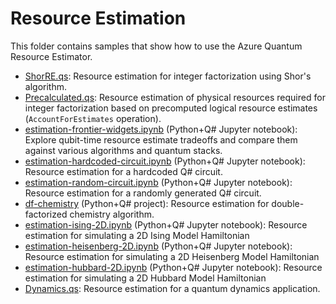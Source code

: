 # Resource Estimation

This folder contains samples that show how to use the Azure Quantum Resource Estimator.

* [ShorRE.qs](./ShorRE.qs): Resource estimation for integer factorization using Shor's algorithm.
* [Precalculated.qs](./Precalculated.qs): Resource estimation of physical resources required for integer factorization based on precomputed logical resource estimates (`AccountForEstimates` operation).
* [estimation-frontier-widgets.ipynb](./estimation-frontier-widgets.ipynb) (Python+Q# Jupyter notebook): Explore qubit-time resource estimate tradeoffs and compare them against various algorithms and quantum stacks.
* [estimation-hardcoded-circuit.ipynb](./estimation-hardcoded-circuit.ipynb) (Python+Q# Jupyter notebook): Resource estimation for a hardcoded Q# circuit.
* [estimation-random-circuit.ipynb](./estimation-random-circuit.ipynb) (Python+Q# Jupyter notebook): Resource estimation for a randomly generated Q# circuit.
* [df-chemistry](./df-chemistry/) (Python+Q# project): Resource estimation for double-factorized chemistry algorithm.
* [estimation-ising-2D.ipynb](./estimation-ising-2D.ipynb) (Python+Q# Jupyter notebook): Resource estimation for simulating a 2D Ising Model Hamiltonian
* [estimation-heisenberg-2D.ipynb](./estimation-heisenberg-2D.ipynb) (Python+Q# Jupyter notebook): Resource estimation for simulating a 2D Heisenberg Model Hamiltonian
* [estimation-hubbard-2D.ipynb](./estimation-hubbard-2D.ipynb) (Python+Q# Jupyter notebook): Resource estimation for simulating a 2D Hubbard Model Hamiltonian
* [Dynamics.qs](./Dynamics.qs): Resource estimation for a quantum dynamics application.
